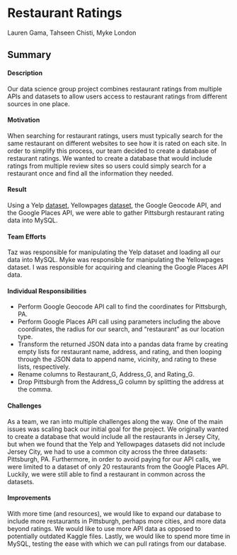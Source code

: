 # Restaurant Ratings

Lauren Gama, Tahseen Chisti, Myke London

## Summary

#### Description
Our data science group project combines restaurant ratings from multiple APIs and datasets to allow users access to restaurant ratings from different sources in one place.

#### Motivation
When searching for restaurant ratings, users must typically search for the same restaurant on different websites to see how it is rated on each site. In order to simplify this process, our team decided to create a database of restaurant ratings. We wanted to create a database that would include ratings from multiple review sites so users could simply search for a restaurant once and find all the information they needed.

#### Result
Using a Yelp [dataset](https://www.kaggle.com/yelp-dataset/yelp-dataset), Yellowpages [dataset](https://www.kaggle.com/PromptCloudHQ/restaurants-on-yellowpagescom), the Google Geocode API, and the Google Places API, we were able to gather Pittsburgh restaurant rating data into MySQL.

#### Team Efforts
Taz was responsible for manipulating the Yelp dataset and loading all our data into MySQL. Myke was responsible for manipulating the Yellowpages dataset. I was responsible for acquiring and cleaning the Google Places API data.

#### Individual Responsibilities
* Perform Google Geocode API call to find the coordinates for Pittsburgh, PA.
* Perform Google Places API call using parameters including the above coordinates, the radius for our search, and “restaurant” as our location type.
* Transform the returned JSON data into a pandas data frame by creating empty lists for restaurant name, address, and rating, and then looping through the JSON data to append name, vicinity, and rating to these lists, respectively.
* Rename columns to Restaurant_G, Address_G, and Rating_G.
* Drop Pittsburgh from the Address_G column by splitting the address at the comma.

#### Challenges
As a team, we ran into multiple challenges along the way. One of the main issues was scaling back our initial goal for the project. We originally wanted to create a database that would include all the restaurants in Jersey City, but when we found that the Yelp and Yellowpages datasets did not include Jersey City, we had to use a common city across the three datasets: Pittsburgh, PA. Furthermore, in order to avoid paying for our API calls, we were limited to a dataset of only 20 restaurants from the Google Places API. Luckily, we were still able to find a restaurant in common across the datasets.

#### Improvements
With more time (and resources), we would like to expand our database to include more restaurants in Pittsburgh, perhaps more cities, and more data beyond ratings. We would like to use more API data as opposed to potentially outdated Kaggle files. Lastly, we would like to spend more time in MySQL, testing the ease with which we can pull ratings from our database.

